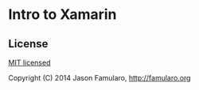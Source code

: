 # Intro to Xamarin


## License

[MIT licensed](http://) 

Copyright (C) 2014 Jason Famularo, http://famularo.org
